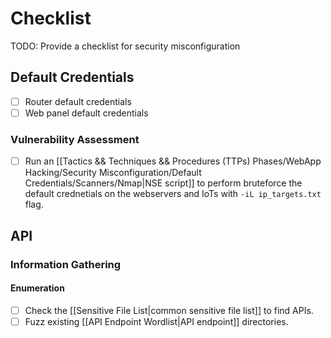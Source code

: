 # Checklist

TODO: Provide a checklist for security misconfiguration

## Default Credentials

- [ ] Router default credentials
- [ ] Web panel default credentials

### Vulnerability Assessment

- [ ] Run an [[Tactics && Techniques && Procedures (TTPs) Phases/WebApp Hacking/Security Misconfiguration/Default Credentials/Scanners/Nmap|NSE script]] to perform bruteforce the default crednetials on the webservers and IoTs with `-iL ip_targets.txt` flag.

## API

### Information Gathering

#### Enumeration

- [ ] Check the [[Sensitive File List|common sensitive file list]] to find APIs.
- [ ] Fuzz existing [[API Endpoint Wordlist|API endpoint]] directories.